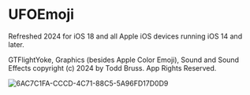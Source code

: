# UFOEmoji
Refreshed 2024 for iOS 18 and all Apple iOS devices running iOS 14 and later.

GTFlightYoke, Graphics (besides Apple Color Emoji), Sound and Sound Effects copyright (c) 2024 by Todd Bruss. App Rights Reserved.

![6AC7C1FA-CCCD-4C71-88C5-5A96FD17D0D9](https://github.com/user-attachments/assets/4f17927d-ebfd-40d5-9a00-cf4ce34167d7)


